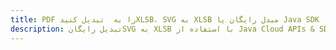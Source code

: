 ---title: PDF را به  تبدیل کنیدXLSB، SVG به XLSB مبدل رایگان یا Java SDKdescription: تبدیل رایگانSVG به XLSB با استفاده از Java Cloud APIs & SDK همچنین اسناد PDF را در Cloud ایجاد، ویرایش و رندر کنید.---